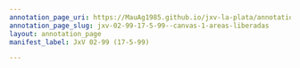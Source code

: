 ```yaml
---
annotation_page_uri: https://MauAg1985.github.io/jxv-la-plata/annotations/jxv-02-99-17-5-99--canvas-1-areas-liberadas.json
annotation_page_slug: jxv-02-99-17-5-99--canvas-1-areas-liberadas
layout: annotation_page
manifest_label: JxV 02-99 (17-5-99)

---
```

